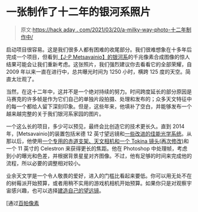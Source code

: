 # 一张制作了十二年的银河系照片

> 原文:[https://hack aday . com/2021/03/20/a-milky-way-photo-十二年制作中/](https://hackaday.com/2021/03/20/a-milky-way-photo-twelve-years-in-the-making/)

启动项目很容易。这是我们很多人都有困难的收尾部分。我们很难想象在十多年后完成一个项目，但看到[【J-P Metsavainio】的银河系](https://astroanarchy.blogspot.com/2021/03/gigapixel-mosaic-of-milky-way-1250.html)的千兆像素合成图像的惊人结果可能会让我们重新考虑。这张照片，我们强烈建议你去看看它的全部荣耀，自 2009 年以来一直在进行中，总共曝光时间为 1250 小时，横跨 125 度的天空。简直太壮观了。

当然，在这十二年中，这并不是一个绝对持续的努力。时间跨度延长的部分原因是马赛克的许多帧是作为它们自己的单独片段拍摄、处理和发布的；众多天文特征中的每一个都给人留下深刻印象。但是，这些年来，他填补了空白，并能够发布一个越来越完整的关于我们银河系家园的图片。

一个这么长的项目，多少可以预见，最终会比创造它的技术更长久。直到 2014 年，[Metsavainio]的装置包括米德 12 英寸望远镜和[一些改进的佳能光学系统](https://astroanarchy.blogspot.com/2009/01/canon-200mm-f18-lens.html)。从那以后，他使用[一个专用的赤道支架、天文相机和一个 Tokina 镜头(再次修改)](https://astroanarchy.blogspot.com/2020/01/the-frankenstein-monster-my-current.html)和一个 11 英寸的 Celestron 来获得更长的焦距。他在 Photoshop 中处理帧，考虑到小的曝光和色差，并根据背景星星对齐图像。不过，他有足够的时间来完成他的流程，所以必要的调整相对较小。

业余天文学是一个令人敬畏的爱好，进入的门槛比看起来要低。你可以用无处不在的树莓派开始预算，或者用稍不实用的游戏机相机开始预算。如果你只是对观察宇宙感兴趣，也可以选择[建造自己的望远镜](https://hackaday.com/2021/03/12/diy-telescope-courtesy-of-ikea/)。

[通过[百帕像素](https://petapixel.com/2021/03/16/photographer-spends-12-years-1250-hours-exposing-photo-of-milky-way/)